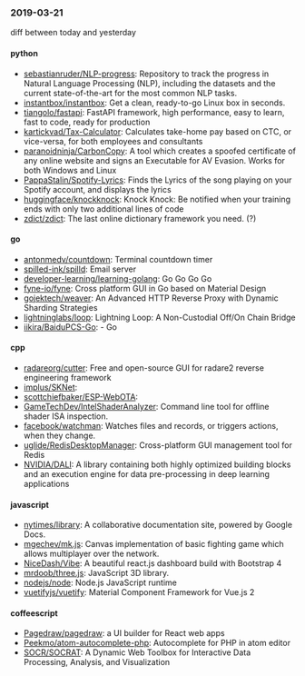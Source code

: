 ### 2019-03-21
diff between today and yesterday

#### python
* [sebastianruder/NLP-progress](https://github.com/sebastianruder/NLP-progress): Repository to track the progress in Natural Language Processing (NLP), including the datasets and the current state-of-the-art for the most common NLP tasks.
* [instantbox/instantbox](https://github.com/instantbox/instantbox): Get a clean, ready-to-go Linux box in seconds.
* [tiangolo/fastapi](https://github.com/tiangolo/fastapi): FastAPI framework, high performance, easy to learn, fast to code, ready for production
* [kartickvad/Tax-Calculator](https://github.com/kartickvad/Tax-Calculator): Calculates take-home pay based on CTC, or vice-versa, for both employees and consultants
* [paranoidninja/CarbonCopy](https://github.com/paranoidninja/CarbonCopy): A tool which creates a spoofed certificate of any online website and signs an Executable for AV Evasion. Works for both Windows and Linux
* [PappaStalin/Spotify-Lyrics](https://github.com/PappaStalin/Spotify-Lyrics): Finds the Lyrics of the song playing on your Spotify account, and displays the lyrics
* [huggingface/knockknock](https://github.com/huggingface/knockknock): Knock Knock: Be notified when your training ends with only two additional lines of code
* [zdict/zdict](https://github.com/zdict/zdict): The last online dictionary framework you need. (?)

#### go
* [antonmedv/countdown](https://github.com/antonmedv/countdown): Terminal countdown timer
* [spilled-ink/spilld](https://github.com/spilled-ink/spilld): Email server
* [developer-learning/learning-golang](https://github.com/developer-learning/learning-golang): Go Go Go Go 
* [fyne-io/fyne](https://github.com/fyne-io/fyne): Cross platform GUI in Go based on Material Design
* [gojektech/weaver](https://github.com/gojektech/weaver): An Advanced HTTP Reverse Proxy with Dynamic Sharding Strategies
* [lightninglabs/loop](https://github.com/lightninglabs/loop): Lightning Loop: A Non-Custodial Off/On Chain Bridge
* [iikira/BaiduPCS-Go](https://github.com/iikira/BaiduPCS-Go):  - Go

#### cpp
* [radareorg/cutter](https://github.com/radareorg/cutter): Free and open-source GUI for radare2 reverse engineering framework
* [implus/SKNet](https://github.com/implus/SKNet): 
* [scottchiefbaker/ESP-WebOTA](https://github.com/scottchiefbaker/ESP-WebOTA): 
* [GameTechDev/IntelShaderAnalyzer](https://github.com/GameTechDev/IntelShaderAnalyzer): Command line tool for offline shader ISA inspection.
* [facebook/watchman](https://github.com/facebook/watchman): Watches files and records, or triggers actions, when they change.
* [uglide/RedisDesktopManager](https://github.com/uglide/RedisDesktopManager):  Cross-platform GUI management tool for Redis
* [NVIDIA/DALI](https://github.com/NVIDIA/DALI): A library containing both highly optimized building blocks and an execution engine for data pre-processing in deep learning applications

#### javascript
* [nytimes/library](https://github.com/nytimes/library): A collaborative documentation site, powered by Google Docs.
* [mgechev/mk.js](https://github.com/mgechev/mk.js): Canvas implementation of basic fighting game which allows multiplayer over the network.
* [NiceDash/Vibe](https://github.com/NiceDash/Vibe): A beautiful react.js dashboard build with Bootstrap 4 
* [mrdoob/three.js](https://github.com/mrdoob/three.js): JavaScript 3D library.
* [nodejs/node](https://github.com/nodejs/node): Node.js JavaScript runtime 
* [vuetifyjs/vuetify](https://github.com/vuetifyjs/vuetify):  Material Component Framework for Vue.js 2

#### coffeescript
* [Pagedraw/pagedraw](https://github.com/Pagedraw/pagedraw): a UI builder for React web apps
* [Peekmo/atom-autocomplete-php](https://github.com/Peekmo/atom-autocomplete-php): Autocomplete for PHP in atom editor
* [SOCR/SOCRAT](https://github.com/SOCR/SOCRAT): A Dynamic Web Toolbox for Interactive Data Processing, Analysis, and Visualization
